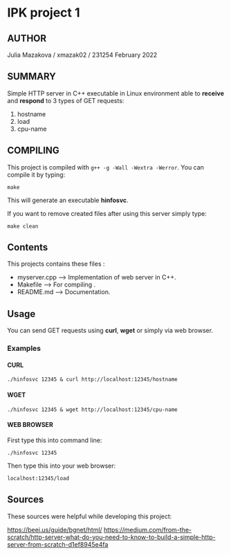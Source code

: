 # IPK project 1 

## AUTHOR

Julia Mazakova / xmazak02 / 231254 
February 2022

## SUMMARY

Simple HTTP server in C++ executable in Linux environment able to **receive** and **respond** to 3 types of GET requests:
1. hostname
2. load
3. cpu-name

## COMPILING
This project is compiled with `g++ -g -Wall -Wextra -Werror`. You can compile it by typing:

```
make
```

This will generate an executable **hinfosvc**.


If you want to remove created files after using this server simply type:

```
make clean
```

## Contents

This projects contains these files :
* myserver.cpp --> Implementation of web server in C++.
* Makefile --> For compiling .
* README.md --> Documentation.

## Usage

You can send GET requests using **curl**, **wget** or simply via web browser.

### Examples

#### CURL
```
./hinfosvc 12345 & curl http://localhost:12345/hostname
```
#### WGET
```
./hinfosvc 12345 & wget http://localhost:12345/cpu-name
```
#### WEB BROWSER
First type this into command line:
```
./hinfosvc 12345
```
Then type this into your web browser:
```
localhost:12345/load
```
## Sources
These sources were helpful while developing this project:

https://beej.us/guide/bgnet/html/
https://medium.com/from-the-scratch/http-server-what-do-you-need-to-know-to-build-a-simple-http-server-from-scratch-d1ef8945e4fa
